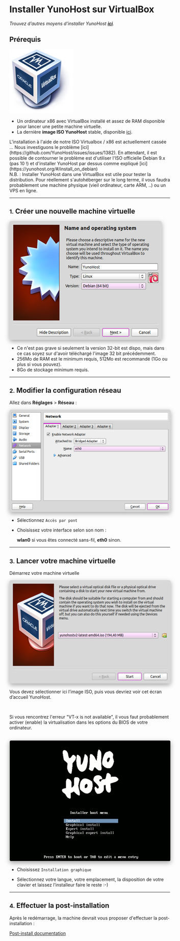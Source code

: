 # Installer YunoHost sur VirtualBox

*Trouvez d’autres moyens d’installer YunoHost **[ici](/install_fr)**.*

## Prérequis

<img src="/images/virtualbox.png" width=200>

* Un ordinateur x86 avec VirtualBox installé et assez de RAM disponible pour lancer une petite machine virtuelle.
* La dernière **image ISO YunoHost** stable, disponible [ici](/images_fr).

<div class="alert alert-error" markdown="1">
L'installation à l'aide de notre ISO Virtualbox / x86 est actuellement cassée ... Nous investiguons le problème [ici](https://github.com/YunoHost/issues/issues/1382). En attendant, il est possible de contourner le problème est d'utiliser l'ISO officielle Debian 9.x (pas 10 !) et d'installer YunoHost par dessus comme expliqué [ici](https://yunohost.org/#/install_on_debian)
</div>

<div class="alert alert-warning" markdown="1">
N.B. : Installer YunoHost dans une VirtualBox est utile pour tester la
distribution. Pour réellement s'autohéberger sur le long terme, il vous faudra
probablement une machine physique (vieil ordinateur, carte ARM, ..) ou un VPS en
ligne.
</div>

---

## <small>1.</small> Créer une nouvelle machine virtuelle

<img src="/images/virtualbox_1.png" style="max-width:100%;border-radius: 5px;border: 1px solid rgba(0,0,0,0.15);box-shadow: 0 5px 15px rgba(0,0,0,0.35);">

<br>

* Ce n'est pas grave si seulement la version 32-bit est dispo, mais dans ce cas soyez sur d'avoir téléchargé l'image 32 bit précédemment.
* 256Mo de RAM est le minimum requis, 512Mo est recommandé (1Go ou plus si vous pouvez).
* 8Go de stockage minimum requis.

---

## <small>2.</small> Modifier la configuration réseau

Allez dans **Réglages** > **Réseau** :

<img src="/images/virtualbox_2.png" style="max-width:100%;border-radius: 5px;border: 1px solid rgba(0,0,0,0.15);box-shadow: 0 5px 15px rgba(0,0,0,0.35);">

<br>

* Sélectionnez `Accès par pont`

* Choisissez votre interface selon son nom :

    **wlan0** si vous êtes connecté sans-fil, **eth0** sinon.

---

## <small>3.</small> Lancer votre machine virtuelle

Démarrez votre machine virtuelle

<img src="/images/virtualbox_2.1.png" style="max-width:100%;border-radius: 5px;border: 1px solid rgba(0,0,0,0.15);box-shadow: 0 5px 15px rgba(0,0,0,0.35);">

<br>

Vous devez sélectionner ici l’image ISO, puis vous devriez voir cet écran d’accueil YunoHost.

<br>

Si vous rencontrez l'erreur "VT-x is not available", il vous faut probablement activer (enable) la virtualisation dans les options du BIOS de votre ordinateur.

<br>
   
<img src="/images/virtualbox_3.png" style="max-width:100%;border-radius: 5px;border: 1px solid rgba(0,0,0,0.15);box-shadow: 0 5px 15px rgba(0,0,0,0.35);">

<br>

* Choisissez `Installation graphique`

* Sélectionnez votre langue, votre emplacement, la disposition de votre clavier et laissez l’installeur faire le reste :-)

---

## <small>4.</small> Effectuer la post-installation

Après le redémarrage, la machine devrait vous proposer d'effectuer la
post-installation :

<a class="btn btn-lg btn-default" href="/postinstall">Post-install
documentation</a>
